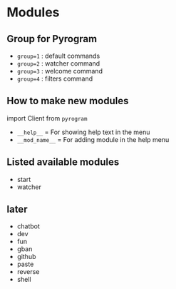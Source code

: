 # Modules

## Group for Pyrogram
- `group=1` : default commands
- `group=2` : watcher command
- `group=3` : welcome command
- `group=4` : filters command

## How to make new modules
import Client from ```pyrogram```

- ```__help__``` = For showing help text in the menu
- ```__mod_name__``` = For adding module in the help menu

## Listed available modules
- start
- watcher

## later
- chatbot
- dev
- fun
- gban
- github
- paste
- reverse
- shell
